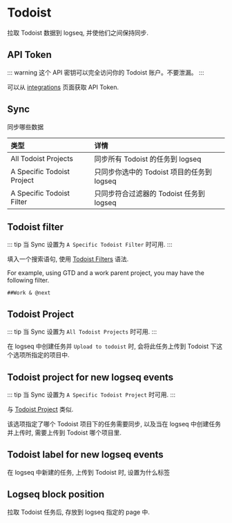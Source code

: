 # Todoist

拉取 Todoist 数据到 logseq, 并使他们之间保持同步.

## API Token

::: warning
这个 API 密钥可以完全访问你的 Todoist 账户。不要泄漏。
:::

可以从 [integrations](https://todoist.com/app/settings/integrations) 页面获取 API Token.

## Sync

同步哪些数据

| 类型                       | 详情                                       |
| :------------------------- | :----------------------------------------- |
| All Todoist Projects       | 同步所有 Todoist 的任务到 logseq           |
| A Specific Todoist Project | 只同步你选中的 Todoist 项目的任务到 logseq |
| A Specific Todoist Filter  | 只同步符合过滤器的 Todoist 任务到 logseq   |

## Todoist filter

::: tip
当 Sync 设置为 `A Specific Todoist Filter` 时可用.
:::

填入一个搜索语句, 使用 [Todoist Filters](https://todoist.com/help/articles/introduction-to-filters) 语法.

For example, using GTD and a work parent project, you may have the following filter.

```
##Work & @next
```

## Todoist Project

::: tip
当 Sync 设置为 `All Todoist Projects` 时可用.
:::

在 logseq 中创建任务并 `Upload to todoist` 时, 会将此任务上传到 Todoist 下这个选项所指定的项目中.

## Todoist project for new logseq events

::: tip
当 Sync 设置为 `A Specific Todoist Project` 时可用.
:::

与 [Todoist Project](#todoist-project) 类似.

该选项指定了哪个 Todoist 项目下的任务需要同步, 以及当在 logseq 中创建任务并上传时, 需要上传到 Todoist 哪个项目里.

## Todoist label for new logseq events

在 logseq 中新建的任务, 上传到 Todoist 时, 设置为什么标签

## Logseq block position

拉取 Todoist 任务后, 存放到 logseq 指定的 page 中.